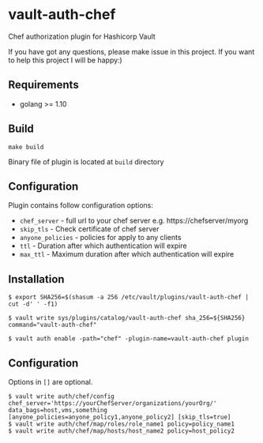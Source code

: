 # vault-auth-chef
Chef authorization plugin for Hashicorp Vault

If you have got any questions, please make issue in this project. If you want to help this project I will be happy:)

## Requirements

- golang >= 1.10

## Build

```
make build
```

Binary file of plugin is located at `build` directory

## Configuration

Plugin contains follow configuration options:
- `chef_server` - full url to your chef server e.g. https://chefserver/myorg
- `skip_tls` - Check certificate of chef server
- `anyone_policies` - policies for apply to any clients
- `ttl` - Duration after which authentication will expire
- `max_ttl` - Maximum duration after which authentication will expire 


## Installation

```
$ export SHA256=$(shasum -a 256 /etc/vault/plugins/vault-auth-chef | cut -d' ' -f1)

$ vault write sys/plugins/catalog/vault-auth-chef sha_256=${SHA256} command="vault-auth-chef"

$ vault auth enable -path="chef" -plugin-name=vault-auth-chef plugin
```

## Configuration
Options in `[]` are optional.

```
$ vault write auth/chef/config chef_server='https://yourChefServer/organizations/yourOrg/' data_bags=host,vms,something [anyone_policies=anyone_policy1,anyone_policy2] [skip_tls=true]
$ vault write auth/chef/map/roles/role_name1 policy=policy_name1
$ vault write auth/chef/map/hosts/host_name2 policy=host_policy2
```
